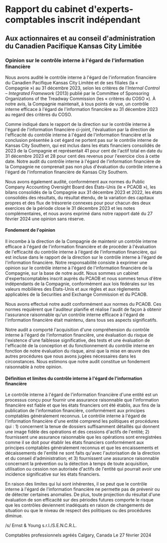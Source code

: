 # Rapport du cabinet d'experts-comptables inscrit indépendant

## Aux actionnaires et au conseil d'administration du Canadien Pacifique Kansas City Limitée

### Opinion sur le contrôle interne à l'égard de l'information financière

Nous avons audité le contrôle interne à l'égard de l'information financière du Canadien Pacifique Kansas City Limitée et de ses filiales (la « Compagnie ») au 31 décembre 2023, selon les critères de l'*Internal Control – Integrated Framework* (2013) publié par le Committee of Sponsoring Organizations of the Treadway Commission (les « critères du COSO »). À notre avis, la Compagnie maintenait, à tous points de vue, un contrôle interne efficace à l'égard de l'information financière au 31 décembre 2023 au regard des critères du COSO.

Comme indiqué dans le rapport de la direction sur le contrôle interne à l'égard de l'information financière ci-joint, l'évaluation par la direction de l'efficacité du contrôle interne à l'égard de l'information financière et la conclusion présentée à cet égard ne portent pas sur le contrôle interne de Kansas City Southern, qui est inclus dans les états financiers consolidés de 2023 de la Compagnie et représentait 41 pour cent de l'actif total en date du 31 décembre 2023 et 28 pour cent des revenus pour l'exercice clos à cette date. Notre audit du contrôle interne à l'égard de l'information financière de la Compagnie ne comprenait pas non plus d'évaluation du contrôle interne à l'égard de l'information financière de Kansas City Southern.

Nous avons également audité, conformément aux normes du Public Company Accounting Oversight Board des États-Unis (le « PCAOB »), les bilans consolidés de la Compagnie aux 31 décembre 2023 et 2022, les états consolidés des résultats, du résultat étendu, de la variation des capitaux propres et des flux de trésorerie connexes pour pour chacun des deux exercices de la période close le 31 décembre 2023 et les notes complémentaires, et nous avons exprimé dans notre rapport daté du 27 février 2024 une opinion sans réserve.

#### Fondement de l'opinion

Il incombe à la direction de la Compagnie de maintenir un contrôle interne efficace à l'égard de l'information financière et de procéder à l'évaluation de l'efficacité du contrôle interne à l'égard de l'information financière, qui est incluse dans le rapport de la direction sur le contrôle interne à l'égard de l'information financière. Notre responsabilité consiste à exprimer une opinion sur le contrôle interne à l'égard de l'information financière de la Compagnie, sur la base de notre audit. Nous sommes un cabinet d'expertscomptables inscrit auprès du PCAOB et nous sommes tenus d'être indépendants de la Compagnie, conformément aux lois fédérales sur les valeurs mobilières des États-Unis et aux règles et aux règlements applicables de la Securities and Exchange Commission et du PCAOB.

Nous avons effectué notre audit conformément aux normes du PCAOB. Ces normes requièrent que l'auditeur planifie et réalise l'audit de façon à obtenir l'assurance raisonnable qu'un contrôle interne efficace à l'égard de l'information financière était maintenu, dans tous ses aspects significatifs.

Notre audit a comporté l'acquisition d'une compréhension du contrôle interne à l'égard de l'information financière, une évaluation du risque de l'existence d'une faiblesse significative, des tests et une évaluation de l'efficacité de la conception et du fonctionnement du contrôle interne en fonction de notre évaluation du risque, ainsi que la mise en œuvre des autres procédures que nous avons jugées nécessaires dans les circonstances. Nous estimons que notre audit constitue un fondement raisonnable à notre opinion.

#### Définition et limites du contrôle interne à l'égard de l'information financière

Le contrôle interne à l'égard de l'information financière d'une entité est un processus conçu pour fournir une assurance raisonnable que l'information financière est fiable et que les états financiers ont été établis, aux fins de la publication de l'information financière, conformément aux principes comptables généralement reconnus. Le contrôle interne à l'égard de l'information financière d'une entité comprend les politiques et procédures qui : 1) concernent la tenue de dossiers suffisamment détaillés qui donnent une image fidèle des opérations et des cessions d'actifs de l'entité; 2) fournissent une assurance raisonnable que les opérations sont enregistrées comme il se doit pour établir les états financiers conformément aux principes comptables généralement reconnus et que les encaissements et décaissements de l'entité ne sont faits qu'avec l'autorisation de la direction et du conseil d'administration; et 3) fournissent une assurance raisonnable concernant la prévention ou la détection à temps de toute acquisition, utilisation ou cession non autorisée d'actifs de l'entité qui pourrait avoir une incidence significative sur les états financiers.

En raison des limites qui lui sont inhérentes, il se peut que le contrôle interne à l'égard de l'information financière ne permette pas de prévenir ou de détecter certaines anomalies. De plus, toute projection du résultat d'une évaluation de son efficacité sur des périodes futures comporte le risque que les contrôles deviennent inadéquats en raison de changements de situation ou que le niveau de respect des politiques ou des procédures diminue.

/s/ Ernst & Young s.r.l./S.E.N.C.R.L.

Comptables professionnels agréés Calgary, Canada Le 27 février 2024